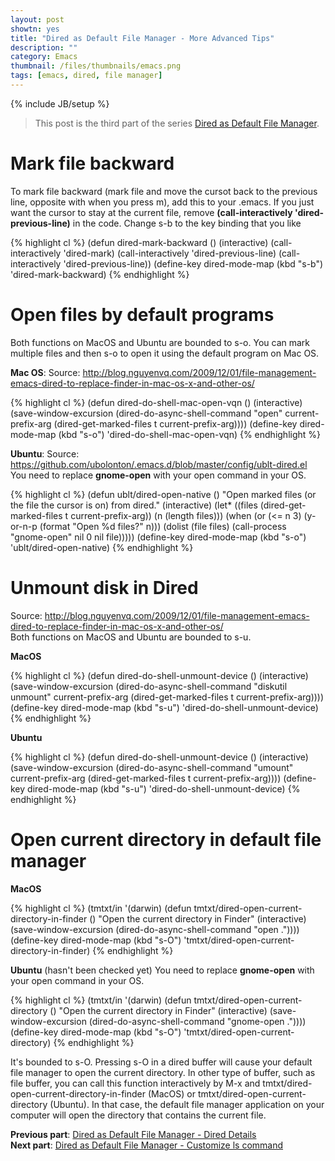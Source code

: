 ```yaml
---
layout: post
showtn: yes
title: "Dired as Default File Manager - More Advanced Tips"
description: ""
category: Emacs
thumbnail: /files/thumbnails/emacs.png
tags: [emacs, dired, file manager]
---
```

{% include JB/setup %}

> This post is the third part of the series
> [Dired as Default File Manager](/2013/04/24/dired-as-default-file-manager-1-introduction/).

# Mark file backward

To mark file backward (mark file and move the cursot back to the previous line,
opposite with when you press m), add this to your .emacs. If you just want the
cursor to stay at the
current file, remove **(call-interactively 'dired-previous-line)** in the code.
Change s-b to the key binding that you like

<!-- more -->

{% highlight cl %}
(defun dired-mark-backward ()
  (interactive)
  (call-interactively 'dired-mark)
  (call-interactively 'dired-previous-line)
  (call-interactively 'dired-previous-line))
(define-key dired-mode-map (kbd "s-b") 'dired-mark-backward)
{% endhighlight %}

# Open files by default programs

Both functions on MacOS and Ubuntu are bounded to s-o. You can mark multiple
files and then s-o to open it using the default program on Mac OS.

**Mac OS**: Source:
<http://blog.nguyenvq.com/2009/12/01/file-management-emacs-dired-to-replace-finder-in-mac-os-x-and-other-os/>  

{% highlight cl %}
(defun dired-do-shell-mac-open-vqn ()
(interactive)
(save-window-excursion
 (dired-do-async-shell-command
 "open" current-prefix-arg
 (dired-get-marked-files t current-prefix-arg))))
(define-key dired-mode-map (kbd "s-o") 'dired-do-shell-mac-open-vqn)
{% endhighlight %}

**Ubuntu**: Source:
<https://github.com/ubolonton/.emacs.d/blob/master/config/ublt-dired.el>  
You need to replace **gnome-open** with your open command in your OS.

{% highlight cl %}
(defun ublt/dired-open-native ()
  "Open marked files (or the file the cursor is on) from dired."
  (interactive)
  (let* ((files (dired-get-marked-files t current-prefix-arg))
         (n (length files)))
    (when (or (<= n 3)
              (y-or-n-p (format "Open %d files?" n)))
      (dolist (file files)
        (call-process "gnome-open"
                      nil 0 nil file)))))
(define-key dired-mode-map (kbd "s-o") 'ublt/dired-open-native)
{% endhighlight %}

# Unmount disk in Dired

Source:
<http://blog.nguyenvq.com/2009/12/01/file-management-emacs-dired-to-replace-finder-in-mac-os-x-and-other-os/>  
Both functions on MacOS and Ubuntu are bounded to s-u.

**MacOS**

{% highlight cl %}
(defun dired-do-shell-unmount-device ()
	(interactive)
	(save-window-excursion
	  (dired-do-async-shell-command
	   "diskutil unmount" current-prefix-arg
	   (dired-get-marked-files t current-prefix-arg))))
(define-key dired-mode-map (kbd "s-u") 'dired-do-shell-unmount-device)
{% endhighlight %}

**Ubuntu**

{% highlight cl %}
(defun dired-do-shell-unmount-device ()
	(interactive)
	(save-window-excursion
	  (dired-do-async-shell-command
	   "umount" current-prefix-arg
	   (dired-get-marked-files t current-prefix-arg))))
(define-key dired-mode-map (kbd "s-u") 'dired-do-shell-unmount-device)
{% endhighlight %}

# Open current directory in default file manager

**MacOS**

{% highlight cl %}
(tmtxt/in '(darwin)
  (defun tmtxt/dired-open-current-directory-in-finder ()
	"Open the current directory in Finder"
	(interactive)
	(save-window-excursion
	  (dired-do-async-shell-command
	   "open ."))))
(define-key dired-mode-map (kbd "s-O") 'tmtxt/dired-open-current-directory-in-finder)
{% endhighlight %}

**Ubuntu** (hasn't been checked yet)
You need to replace **gnome-open** with your open command in your OS.

{% highlight cl %}
(tmtxt/in '(darwin)
  (defun tmtxt/dired-open-current-directory ()
	"Open the current directory in Finder"
	(interactive)
	(save-window-excursion
	  (dired-do-async-shell-command
	   "gnome-open ."))))
(define-key dired-mode-map (kbd "s-O") 'tmtxt/dired-open-current-directory)
{% endhighlight %}

It's bounded to s-O. Pressing s-O in a dired buffer will cause your default file
manager to open the current directory. In other type of buffer, such as file
buffer, you can call this function interactively by M-x and
tmtxt/dired-open-current-directory-in-finder (MacOS) or
tmtxt/dired-open-current-directory (Ubuntu). In that case, the default file
manager application on your computer will open the directory that contains the
current file.

**Previous part**:
[Dired as Default File Manager - Dired Details](/2013/04/24/dired-as-default-file-manager-3-dired-details/)  
**Next part**: [Dired as Default File Manager - Customize ls command](/2013/04/25/dired-as-default-file-manager-5-customize-ls-command/)
